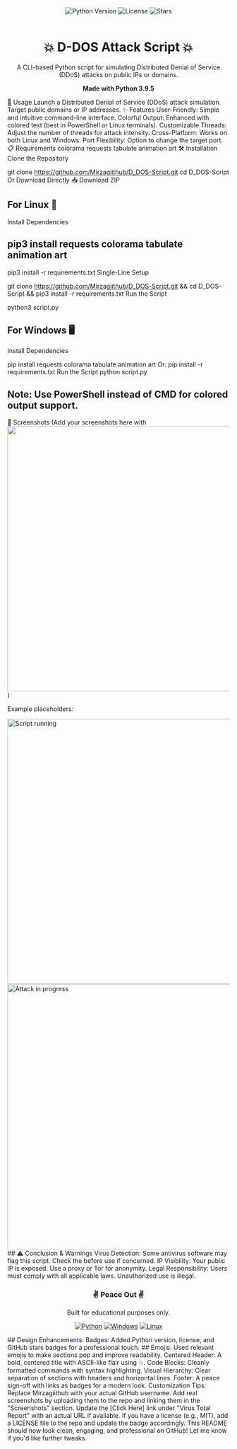 <div align="center"> <img src="https://img.shields.io/badge/Python-3.9.5-blue?style=for-the-badge&logo=python" alt="Python Version"> <img src="https://img.shields.io/badge/License-MIT-green?style=for-the-badge" alt="License"> <img src="https://img.shields.io/github/stars/Mirzagiithub/D_DOS-Script?style=for-the-badge" alt="Stars"> <br><br> <h1>💥 D-DOS Attack Script 💥</h1> <p>A CLI-based Python script for simulating Distributed Denial of Service (DDoS) attacks on public IPs or domains.</p> <p><strong>Made with Python 3.9.5</strong></p> </div>
🚀 Usage
Launch a Distributed Denial of Service (DDoS) attack simulation.
Target public domains or IP addresses.
✨ Features
User-Friendly: Simple and intuitive command-line interface.
Colorful Output: Enhanced with colored text (best in PowerShell or Linux terminals).
Customizable Threads: Adjust the number of threads for attack intensity.
Cross-Platform: Works on both Linux and Windows.
Port Flexibility: Option to change the target port.
📋 Requirements
colorama
requests
tabulate
animation
art
🛠️ Installation
Clone the Repository

git clone https://github.com/Mirzagiithub/D_DOS-Script.git
cd D_DOS-Script
Or Download Directly
📥 Download ZIP

## For Linux 🐧
Install Dependencies
## pip3 install requests colorama tabulate animation art

pip3 install -r requirements.txt
Single-Line Setup


git clone https://github.com/Mirzagiithub/D_DOS-Script.git && cd D_DOS-Script && pip3 install -r requirements.txt
Run the Script

python3 script.py
## For Windows 🖥️
Install Dependencies

pip install requests colorama tabulate animation art
Or:
pip install -r requirements.txt
Run the Script
python script.py
## Note: Use PowerShell instead of CMD for colored output support.

📸 Screenshots
(Add your screenshots here with <img src="path/to/screenshot.png" width="600">)

Example placeholders:

<img src="screenshots/demo1.png" width="600" alt="Script running">
<img src="screenshots/demo2.png" width="600" alt="Attack in progress">
## ⚠️ Conclusion & Warnings
Virus Detection: Some antivirus software may flag this script. Check the before use if concerned.
IP Visibility: Your public IP is exposed. Use a proxy or Tor for anonymity.
Legal Responsibility: Users must comply with all applicable laws. Unauthorized use is illegal.
<div align="center"> <h3>✌️ Peace Out ✌️</h3> <p>Built for educational purposes only.</p> <p><a href="https://www.python.org/"><img src="https://img.shields.io/badge/Python-Website-yellow?style=flat-square&logo=python" alt="Python"></a> <a href="https://www.microsoft.com/en-in/software-download/windows10"><img src="https://img.shields.io/badge/Windows-Download-blue?style=flat-square&logo=windows" alt="Windows"></a> <a href="https://www.linux.org/pages/download/"><img src="https://img.shields.io/badge/Linux-Download-orange?style=flat-square&logo=linux" alt="Linux"></a></p> </div>
## Design Enhancements:
Badges: Added Python version, license, and GitHub stars badges for a professional touch.
## Emojis: Used relevant emojis to make sections pop and improve readability.
Centered Header: A bold, centered title with ASCII-like flair using 💥.
Code Blocks: Cleanly formatted commands with syntax highlighting.
Visual Hierarchy: Clear separation of sections with headers and horizontal lines.
Footer: A peace sign-off with links as badges for a modern look.
Customization Tips:
Replace Mirzagiithub with your actual GitHub username.
Add real screenshots by uploading them to the repo and linking them in the "Screenshots" section.
Update the [Click Here] link under "Virus Total Report" with an actual URL if available.
If you have a license (e.g., MIT), add a LICENSE file to the repo and update the badge accordingly.
This README should now look clean, engaging, and professional on GitHub! Let me know if you'd like further tweaks.
